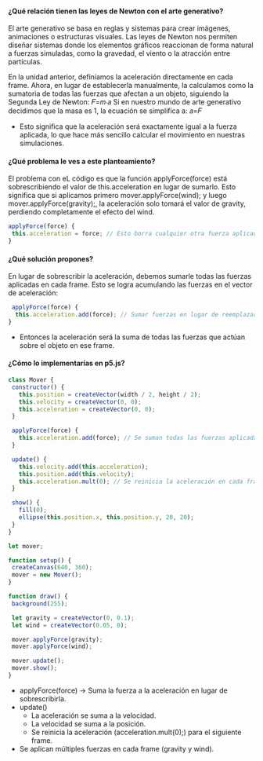 #### ¿Qué relación tienen las leyes de Newton con el arte generativo?

El arte generativo se basa en reglas y sistemas para crear imágenes, animaciones o estructuras visuales. Las leyes de Newton nos permiten diseñar sistemas donde los elementos gráficos reaccionan de forma natural a fuerzas simuladas, como la gravedad, el viento o la atracción entre partículas.

En la unidad anterior, definíamos la aceleración directamente en cada frame. Ahora, en lugar de establecerla manualmente, la calculamos como la sumatoria de todas las fuerzas que afectan a un objeto, siguiendo la Segunda Ley de Newton:
𝐹=𝑚⋅𝑎
Si en nuestro mundo de arte generativo decidimos que la masa es 1, la ecuación se simplifica a:
𝑎=𝐹
- Esto significa que la aceleración será exactamente igual a la fuerza aplicada, lo que hace más sencillo calcular el movimiento en nuestras simulaciones.

 #### ¿Qué problema le ves a este planteamiento? 
 El problema con eL código es que la función applyForce(force) está sobrescribiendo el valor de this.acceleration en lugar de sumarlo. Esto significa que si aplicamos primero mover.applyForce(wind); y luego mover.applyForce(gravity);, la aceleración solo tomará el valor de gravity, perdiendo completamente el efecto del wind.
 
 ```js
 applyForce(force) {
  this.acceleration = force; // Esto borra cualquier otra fuerza aplicada antes
}
 ```
 
 #### ¿Qué solución propones?
 
 En lugar de sobrescribir la aceleración, debemos sumarle todas las fuerzas aplicadas en cada frame. Esto se logra acumulando las fuerzas en el vector de aceleración:

```js
 applyForce(force) {
  this.acceleration.add(force); // Sumar fuerzas en lugar de reemplazar
}
```
- Entonces la aceleración será la suma de todas las fuerzas que actúan sobre el objeto en ese frame.
  
 #### ¿Cómo lo implementarías en p5.js?

 ```js
 class Mover {
  constructor() {
    this.position = createVector(width / 2, height / 2);
    this.velocity = createVector(0, 0);
    this.acceleration = createVector(0, 0);
  }

  applyForce(force) {
    this.acceleration.add(force); // Se suman todas las fuerzas aplicadas
  }

  update() {
    this.velocity.add(this.acceleration);
    this.position.add(this.velocity);
    this.acceleration.mult(0); // Se reinicia la aceleración en cada frame
  }

  show() {
    fill(0);
    ellipse(this.position.x, this.position.y, 20, 20);
  }
}

let mover;

function setup() {
  createCanvas(640, 360);
  mover = new Mover();
}

function draw() {
  background(255);

  let gravity = createVector(0, 0.1);
  let wind = createVector(0.05, 0);

  mover.applyForce(gravity);
  mover.applyForce(wind);

  mover.update();
  mover.show();
}
 ```
- applyForce(force) → Suma la fuerza a la aceleración en lugar de sobrescribirla.
- update()
  - La aceleración se suma a la velocidad.
  - La velocidad se suma a la posición.
  - Se reinicia la aceleración (acceleration.mult(0);) para el siguiente frame.
- Se aplican múltiples fuerzas en cada frame (gravity y wind).
 
